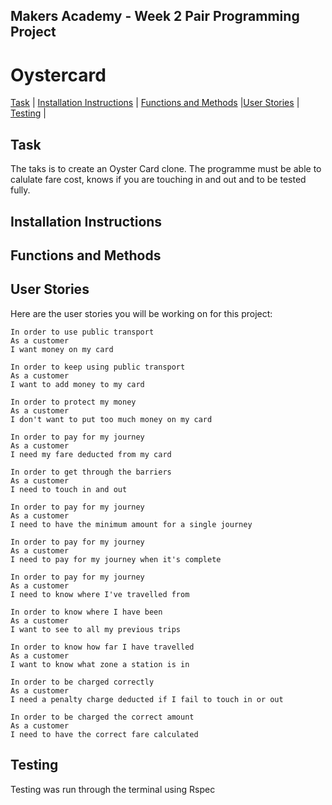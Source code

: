 ## Makers Academy - Week 2 Pair Programming Project

# Oystercard

[Task](#Task) | [Installation Instructions](#Installation) | [Functions and Methods](#Methods) |[User Stories](#Stories) | [Testing](#Testing) |

## <a name='Task'> Task </a>

The taks is to create an Oyster Card clone. The programme must be able to calulate fare cost, knows if you are touching in and out and to be tested fully.

## <a name='Installation'> Installation Instructions </a>

## <a name='Methods'> Functions and Methods </a>

## <a name='Stories'> User Stories </a>

Here are the user stories you will be working on for this project:

```
In order to use public transport
As a customer
I want money on my card
```
```
In order to keep using public transport
As a customer
I want to add money to my card
```
```
In order to protect my money
As a customer
I don't want to put too much money on my card
```
```
In order to pay for my journey
As a customer
I need my fare deducted from my card
```
```
In order to get through the barriers
As a customer
I need to touch in and out
```
```
In order to pay for my journey
As a customer
I need to have the minimum amount for a single journey
```
```
In order to pay for my journey
As a customer
I need to pay for my journey when it's complete
```
```
In order to pay for my journey
As a customer
I need to know where I've travelled from
```
```
In order to know where I have been
As a customer
I want to see to all my previous trips
```
```
In order to know how far I have travelled
As a customer
I want to know what zone a station is in
```
```
In order to be charged correctly
As a customer
I need a penalty charge deducted if I fail to touch in or out
```
```
In order to be charged the correct amount
As a customer
I need to have the correct fare calculated
```

## Testing

Testing was run through the terminal using Rspec

```

```
